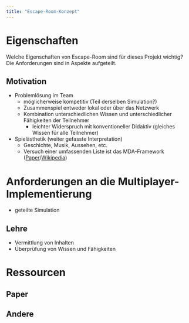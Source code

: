 ```yaml
---
title: "Escape-Room-Konzept"
---
```


# Eigenschaften

Welche Eigenschaften von Escape-Room sind für dieses Projekt wichtig?
Die Anforderungen sind in Aspekte aufgeteilt.


## Motivation

- Problemlösung im Team
  - möglicherweise kompetitiv (Teil derselben Simulation?)
  - Zusammenspiel entweder lokal oder über das Netzwerk
  - Kombination unterschiedlichen Wissen und unterschiedlicher Fähigkeiten der Teilnehmer
    - leichter Widerspruch mit konventioneller Didaktiv (gleiches Wissen für alle Teilnehmer)
- Spielästhetik (weiter gefasste Interpretation)
  - Geschichte, Musik, Aussehen, etc.
  - Versuch einer umfassenden Liste ist das MDA-Framework ([Paper](https://users.cs.northwestern.edu/~hunicke/pubs/MDA.pdf)/[Wikipedia](https://en.wikipedia.org/wiki/MDA_framework))


# Anforderungen an die Multiplayer-Implementierung

- geteilte Simulation


## Lehre

- Vermittlung von Inhalten
- Überprüfung von Wissen und Fähigkeiten

# Ressourcen



## Paper


## Andere

